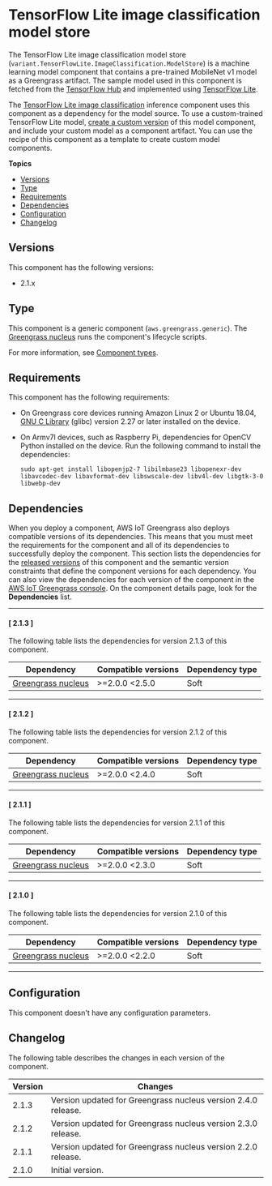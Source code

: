 # TensorFlow Lite image classification model store<a name="tensorflow-lite-image-classification-model-store-component"></a>

The TensorFlow Lite image classification model store \(`variant.TensorFlowLite.ImageClassification.ModelStore`\) is a machine learning model component that contains a pre\-trained MobileNet v1 model as a Greengrass artifact\. The sample model used in this component is fetched from the [TensorFlow Hub](https://tfhub.dev/) and implemented using [TensorFlow Lite](https://www.tensorflow.org/lite)\.

The [TensorFlow Lite image classification](tensorflow-lite-image-classification-component.md) inference component uses this component as a dependency for the model source\. To use a custom\-trained TensorFlow Lite model, [create a custom version](ml-customization.md#override-public-model-store) of this model component, and include your custom model as a component artifact\. You can use the recipe of this component as a template to create custom model components\. 

**Topics**
+ [Versions](#tensorflow-lite-image-classification-model-store-component-versions)
+ [Type](#tensorflow-lite-image-classification-model-store-component-type)
+ [Requirements](#tensorflow-lite-image-classification-model-store-component-requirements)
+ [Dependencies](#tensorflow-lite-image-classification-model-store-component-dependencies)
+ [Configuration](#tensorflow-lite-image-classification-model-store-component-configuration)
+ [Changelog](#tensorflow-lite-image-classification-model-store-component-changelog)

## Versions<a name="tensorflow-lite-image-classification-model-store-component-versions"></a>

This component has the following versions:
+ 2\.1\.x

## Type<a name="tensorflow-lite-image-classification-model-store-component-type"></a>

<a name="public-component-type-generic"></a>This component is a generic component \(`aws.greengrass.generic`\)\. The [Greengrass nucleus](greengrass-nucleus-component.md) runs the component's lifecycle scripts\.

<a name="public-component-type-more-information"></a>For more information, see [Component types](manage-components.md#component-types)\.

## Requirements<a name="tensorflow-lite-image-classification-model-store-component-requirements"></a>

This component has the following requirements:<a name="ml-component-requirements"></a>
+ <a name="ml-req-glibc"></a>On Greengrass core devices running Amazon Linux 2 or Ubuntu 18\.04, [GNU C Library](https://www.gnu.org/software/libc/) \(glibc\) version 2\.27 or later installed on the device\.
+ On Armv7l devices, such as Raspberry Pi, dependencies for OpenCV Python installed on the device\. Run the following command to install the dependencies: 

  ```
  sudo apt-get install libopenjp2-7 libilmbase23 libopenexr-dev libavcodec-dev libavformat-dev libswscale-dev libv4l-dev libgtk-3-0 libwebp-dev
  ```

## Dependencies<a name="tensorflow-lite-image-classification-model-store-component-dependencies"></a>

When you deploy a component, AWS IoT Greengrass also deploys compatible versions of its dependencies\. This means that you must meet the requirements for the component and all of its dependencies to successfully deploy the component\. This section lists the dependencies for the [released versions](#tensorflow-lite-image-classification-model-store-component-changelog) of this component and the semantic version constraints that define the component versions for each dependency\. You can also view the dependencies for each version of the component in the [AWS IoT Greengrass console](https://console.aws.amazon.com/greengrass)\. On the component details page, look for the **Dependencies** list\.

------
#### [ 2\.1\.3 ]

The following table lists the dependencies for version 2\.1\.3 of this component\.


| Dependency | Compatible versions | Dependency type | 
| --- | --- | --- | 
| [Greengrass nucleus](greengrass-nucleus-component.md) | >=2\.0\.0 <2\.5\.0 | Soft | 

------
#### [ 2\.1\.2 ]

The following table lists the dependencies for version 2\.1\.2 of this component\.


| Dependency | Compatible versions | Dependency type | 
| --- | --- | --- | 
| [Greengrass nucleus](greengrass-nucleus-component.md) | >=2\.0\.0 <2\.4\.0 | Soft | 

------
#### [ 2\.1\.1 ]

The following table lists the dependencies for version 2\.1\.1 of this component\.


| Dependency | Compatible versions | Dependency type | 
| --- | --- | --- | 
| [Greengrass nucleus](greengrass-nucleus-component.md) | >=2\.0\.0 <2\.3\.0 | Soft | 

------
#### [ 2\.1\.0 ]

The following table lists the dependencies for version 2\.1\.0 of this component\.


| Dependency | Compatible versions | Dependency type | 
| --- | --- | --- | 
| [Greengrass nucleus](greengrass-nucleus-component.md) | >=2\.0\.0 <2\.2\.0 | Soft | 

------

## Configuration<a name="tensorflow-lite-image-classification-model-store-component-configuration"></a>

This component doesn't have any configuration parameters\.

## Changelog<a name="tensorflow-lite-image-classification-model-store-component-changelog"></a>

The following table describes the changes in each version of the component\.


|  Version  |  Changes  | 
| --- | --- | 
|  2\.1\.3  |  Version updated for Greengrass nucleus version 2\.4\.0 release\.  | 
|  2\.1\.2  |  Version updated for Greengrass nucleus version 2\.3\.0 release\.  | 
|  2\.1\.1  |  Version updated for Greengrass nucleus version 2\.2\.0 release\.  | 
|  2\.1\.0  |  Initial version\.  | 